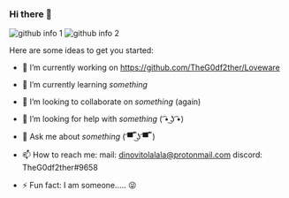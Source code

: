 ### Hi there 👋

  ![github info 1](https://github-readme-stats.vercel.app/api?username=TheAwesome98-Real&show_icons=true&theme=nord&include_all_commits=true)
  ![github info 2](https://github-readme-stats.vercel.app/api/top-langs/?username=TheAwesome98-Real&langs_count=14&theme=nord&layout=compact)

Here are some ideas to get you started:

- 🔭 I’m currently working on https://github.com/TheG0df2ther/Loveware

- 🌱 I’m currently learning *something*

- 👯 I’m looking to collaborate on *something* (again)

- 🤔 I’m looking for help with *something* ( ͡• ͜ʖ ͡•)

- 💬 Ask me about *something* ( ͡▀̿ ̿ ͜ʖ ͡▀̿ ̿ )

- 📫 How to reach me:
     mail: dinovitolalala@protonmail.com
     discord: TheG0df2ther#9658
     
- ⚡ Fun fact: I am someone..... 😜
